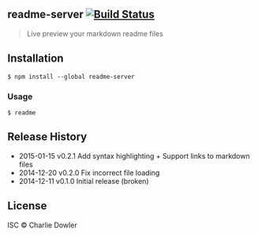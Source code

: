 ## readme-server [![Build Status][travis-image]][travis-url]

> Live preview your markdown readme files

## Installation
```shell
$ npm install --global readme-server
```
### Usage

```shell
$ readme
```

## Release History
 * 2015-01-15    v0.2.1 Add syntax highlighting + Support links to markdown files
 * 2014-12-20    v0.2.0 Fix incorrect file loading
 * 2014-12-11    v0.1.0 Initial release (broken)

## License

ISC © Charlie Dowler

[travis-url]: http://travis-ci.org/charliedowler/readme-server
[travis-image]: https://secure.travis-ci.org/charliedowler/readme-server.png?branch=master